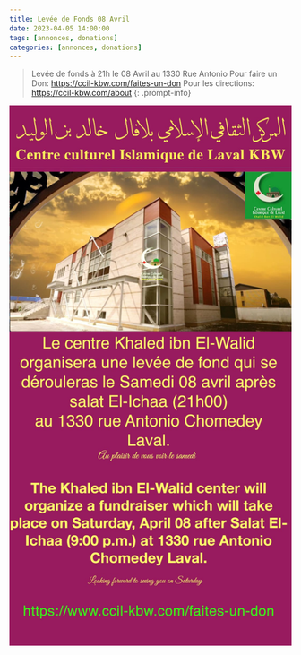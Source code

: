 ```yaml
---
title: Levée de Fonds 08 Avril
date: 2023-04-05 14:00:00
tags: [annonces, donations]
categories: [annonces, donations]
---
```


> Levée de fonds à 21h le 08 Avril au 1330 Rue Antonio
> Pour faire un Don: https://ccil-kbw.com/faites-un-don
> Pour les directions: https://ccil-kbw.com/about
{: .prompt-info}

![Annonce](/assets/img/levees-de-fond/2023-04-08-annonce.jpeg)
